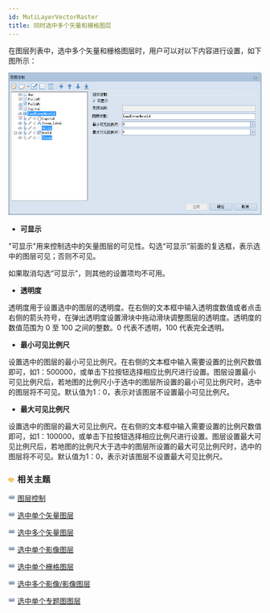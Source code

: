 ```yaml
---
id: MutiLayerVectorRaster
title: 同时选中多个矢量和栅格图层
---
```

在图层列表中，选中多个矢量和栅格图层时，用户可以对以下内容进行设置，如下图所示：

![](img/MutiRasterVector.png)  

  
  * **可显示**

"可显示"用来控制选中的矢量图层的可见性。勾选“可显示”前面的复选框，表示选中的图层可见；否则不可见。

如果取消勾选“可显示”，则其他的设置项均不可用。

  * **透明度**

透明度用于设置选中的图层的透明度。在右侧的文本框中输入透明度数值或者点击右侧的箭头符号，在弹出透明度设置滑块中拖动滑块调整图层的透明度。透明度的数值范围为
0 至 100 之间的整数。0 代表不透明，100 代表完全透明。

  * **最小可见比例尺**

设置选中的图层的最小可见比例尺。在右侧的文本框中输入需要设置的比例尺数值即可，如1：500000，或单击下拉按钮选择相应比例尺进行设置。图层设置最小可见比例尺后，若地图的比例尺小于选中的图层所设置的最小可见比例尺时，选中的图层将不可见。默认值为1：0，表示对该图层不设置最小可见比例尺。

  * **最大可见比例尺**

设置选中的图层的最大可见比例尺。在右侧的文本框中输入需要设置的比例尺数值即可，如1：100000，或单击下拉按钮选择相应比例尺进行设置。图层设置最大可见比例尺后，若地图的比例尺大于选中的图层所设置的最大可见比例尺时，选中的图层将不可见。默认值为1：0，表示对该图层不设置最大可见比例尺。

### ![](../../img/seealso.png) 相关主题

![](../../img/smalltitle.png) [图层控制](LayerControl.htm)

![](../../img/smalltitle.png) [选中单个矢量图层](SingleLayerVector.htm)

![](../../img/smalltitle.png) [选中多个矢量图层](MutiLayerVector.htm)

![](../../img/smalltitle.png) [选中单个影像图层](SingleLayerImage.htm)

![](../../img/smalltitle.png) [选中单个栅格图层](SingleLayerRaster.htm)

![](../../img/smalltitle.png) [选中多个影像/影像图层](MutiLayerRaster.htm)

![](../../img/smalltitle.png) [选中单个专题图图层](SingleLayerThematic.htm)

